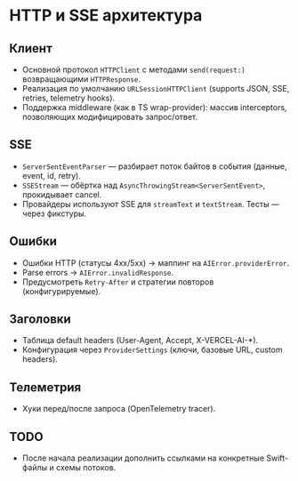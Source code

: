 # HTTP и SSE архитектура

## Клиент
- Основной протокол `HTTPClient` с методами `send(request:)` возвращающими `HTTPResponse`.
- Реализация по умолчанию `URLSessionHTTPClient` (supports JSON, SSE, retries, telemetry hooks).
- Поддержка middleware (как в TS wrap-provider): массив interceptors, позволяющих модифицировать запрос/ответ.

## SSE
- `ServerSentEventParser` — разбирает поток байтов в события (данные, event, id, retry).
- `SSEStream` — обёртка над `AsyncThrowingStream<ServerSentEvent>`, прокидывает cancel.
- Провайдеры используют SSE для `streamText` и `textStream`. Тесты — через фикстуры.

## Ошибки
- Ошибки HTTP (статусы 4xx/5xx) → маппинг на `AIError.providerError`.
- Parse errors → `AIError.invalidResponse`.
- Предусмотреть `Retry-After` и стратегии повторов (конфигурируемые).

## Заголовки
- Таблица default headers (User-Agent, Accept, X-VERCEL-AI-*).
- Конфигурация через `ProviderSettings` (ключи, базовые URL, custom headers).

## Телеметрия
- Хуки перед/после запроса (OpenTelemetry tracer).

## TODO
- После начала реализации дополнить ссылками на конкретные Swift-файлы и схемы потоков.
